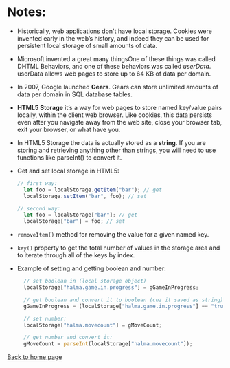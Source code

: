 # **Notes:**

+ Historically, web applications don't have local storage. Cookies were invented early in the web’s history, and indeed they can be used for persistent local storage of small amounts of data.

+ Microsoft invented a great many thingsOne of these things was called DHTML Behaviors, and one of these behaviors was called *userData*. userData allows web pages to store up to 64 KB of data per domain.

+ In 2007, Google launched **Gears**. Gears can store unlimited amounts of data per domain in SQL database tables.

+ **HTML5 Storage** it’s a way for web pages to store named key/value pairs locally, within the client web browser. Like cookies, this data persists even after you navigate away from the web site, close your browser tab, exit your browser, or what have you.

+ In HTML5 Storage the data is actually stored as a **string**. If you are storing and retrieving anything other than strings, you will need to use functions like parseInt() to convert it.

+ Get and set local storage in HTML5:

  ```javascript
  // first way: 
    let foo = localStorage.getItem("bar"); // get
    localStorage.setItem("bar", foo); // set

  // second way:
    let foo = localStorage["bar"]; // get
    localStorage["bar"] = foo; // set
  ```

+ `removeItem()` method for removing the value for a given named key.

+ `key()` property to get the total number of values in the storage area and to iterate through all of the keys by index.

+ Example of setting and getting boolean and number:

  ```javascript
    // set boolean in (local storage object)
    localStorage["halma.game.in.progress"] = gGameInProgress;

    // get boolean and convert it to boolean (cuz it saved as string)
    gGameInProgress = (localStorage["halma.game.in.progress"] == "true");

    // set number:
    localStorage["halma.movecount"] = gMoveCount;

    // get number and convert it:
    gMoveCount = parseInt(localStorage["halma.movecount"]);
  ```

[Back to home page](../README.md)